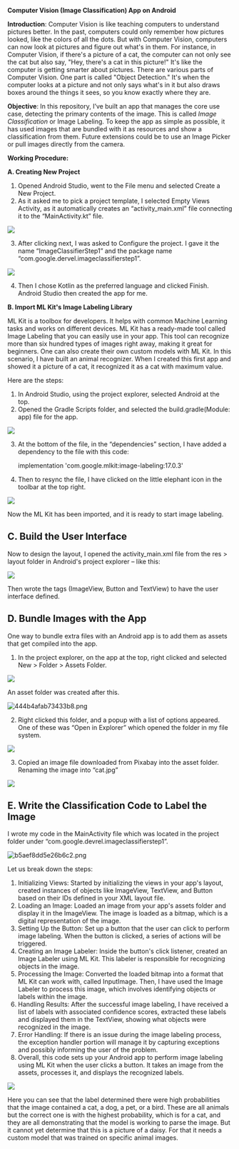 **Computer Vision (Image Classification) App on Android**

**Introduction**: Computer Vision is like teaching computers to understand pictures better. In the past, computers could only remember how pictures looked, like the colors of all the dots. But with Computer Vision, computers can now look at pictures and figure out what's in them. For instance, in Computer Vision, if there's a picture of a cat, the computer can not only see the cat but also say, "Hey, there's a cat in this picture!" It's like the computer is getting smarter about pictures. There are various parts of Computer Vision. One part is called "Object Detection." It's when the computer looks at a picture and not only says what's in it but also draws boxes around the things it sees, so you know exactly where they are.

**Objective**: In this repository, I’ve built an app that manages the core use case, detecting the primary contents of the image. This is called *Image Classification* or Image Labeling. To keep the app as simple as possible, it has used images that are bundled with it as resources and show a classification from them. Future extensions could be to use an Image Picker or pull images directly from the camera.

**Working Procedure:**

**A. Creating New Project**

1.  Opened Android Studio, went to the File menu and selected Create a New Project.
2.  As it asked me to pick a project template, I selected Empty Views Activity, as it automatically creates an “activity_main.xml” file connecting it to the “MainActivity.kt” file.

![](media/84fafaa6150a3e0f48193f4f64c184b3.png)

3.  After clicking next, I was asked to Configure the project. I gave it the name “ImageClassifierStep1” and the package name “com.google.dervel.imageclassifierstep1”.

![](media/5a4512713ce73127cfd295ff0d28b0f8.png)

4.  Then I chose Kotlin as the preferred language and clicked Finish. Android Studio then created the app for me.

**B. Import ML Kit's Image Labeling Library**

ML Kit is a toolbox for developers. It helps with common Machine Learning tasks and works on different devices. ML Kit has a ready-made tool called Image Labeling that you can easily use in your app. This tool can recognize more than six hundred types of images right away, making it great for beginners. One can also create their own custom models with ML Kit. In this scenario, I have built an animal recognizer. When I created this first app and showed it a picture of a cat, it recognized it as a cat with maximum value.

Here are the steps:

1.  In Android Studio, using the project explorer, selected Android at the top.
2.  Opened the Gradle Scripts folder, and selected the build.gradle(Module: app) file for the app.

![](media/6a39ba6b6524dcbd7c12038f77efed0b.png)

3.  At the bottom of the file, in the “dependencies” section, I have added a dependency to the file with this code:

    implementation 'com.google.mlkit:image-labeling:17.0.3'

4.  Then to resync the file, I have clicked on the little elephant icon in the toolbar at the top right.

![](media/de1b96bc5881806966ef6a7e58306aa0.png)

Now the ML Kit has been imported, and it is ready to start image labeling.

## **C. Build the User Interface**

Now to design the layout, I opened the activity_main.xml file from the res \> layout folder in Android's project explorer – like this:

![](media/cb49c9880c4edf27192e1be485ee8bcc.png)

Then wrote the tags (ImageView, Button and TextView) to have the user interface defined.

## **D. Bundle Images with the App**

One way to bundle extra files with an Android app is to add them as assets that get compiled into the app.

1.  In the project explorer, on the app at the top, right clicked and selected New \> Folder \> Assets Folder.

![](media/7cf90d5814f54a1281b317fd1f4c1104.png)

An asset folder was created after this.

![444b4afab73433b8.png](media/d1e461dd66fd1c351945a19ba44b113c.png)

2.  Right clicked this folder, and a popup with a list of options appeared. One of these was “Open in Explorer” which opened the folder in my file system.

![](media/e2b0196d09d041cdffffd600fc09618c.png)

3.  Copied an image file downloaded from Pixabay into the asset folder. Renaming the image into “cat.jpg”

![](media/8cbf226e74cba4526d37c6a157156ef1.png)

## **E. Write the Classification Code to Label the Image**

I wrote my code in the MainActivity file which was located in the project folder under “com.google.devrel.imageclassifierstep1”.

![b5aef8dd5e26b6c2.png](media/96fea3622eedc5481df546c5484951d9.png)

Let us break down the steps:

1.  Initializing Views: Started by initializing the views in your app's layout, created instances of objects like ImageView, TextView, and Button based on their IDs defined in your XML layout file.
2.  Loading an Image: Loaded an image from your app's assets folder and display it in the ImageView. The image is loaded as a bitmap, which is a digital representation of the image.
3.  Setting Up the Button: Set up a button that the user can click to perform image labeling. When the button is clicked, a series of actions will be triggered.
4.  Creating an Image Labeler: Inside the button's click listener, created an Image Labeler using ML Kit. This labeler is responsible for recognizing objects in the image.
5.  Processing the Image: Converted the loaded bitmap into a format that ML Kit can work with, called InputImage. Then, I have used the Image Labeler to process this image, which involves identifying objects or labels within the image.
6.  Handling Results: After the successful image labeling, I have received a list of labels with associated confidence scores, extracted these labels and displayed them in the TextView, showing what objects were recognized in the image.
7.  Error Handling: If there is an issue during the image labeling process, the exception handler portion will manage it by capturing exceptions and possibly informing the user of the problem.
8.  Overall, this code sets up your Android app to perform image labeling using ML Kit when the user clicks a button. It takes an image from the assets, processes it, and displays the recognized labels.

![](media/312bf8d01b9995a7ae73bc12e830d649.png)

Here you can see that the label determined there were high probabilities that the image contained a cat, a dog, a pet, or a bird. These are all animals but the correct one is with the highest probability, which is for a cat, and they are all demonstrating that the model is working to parse the image. But it cannot yet determine that this is a picture of a daisy. For that it needs a custom model that was trained on specific animal images.
